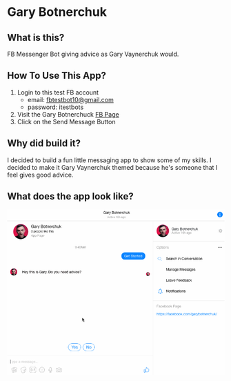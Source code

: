 # Gary Botnerchuk
## What is this?
FB Messenger Bot giving advice as Gary Vaynerchuk would.

## How To Use This App?
1. Login to this test FB account
    - email: fbtestbot10@gmail.com
    - password: itestbots
2. Visit the Gary Botnerchuck [FB Page](https:facbook.com/garybotnerchuck)
3. Click on the Send Message Button

## Why did build it?
I decided to build a fun little messaging app to show some of my skills. I decided to make it Gary Vaynerchuk themed because he's someone that I feel gives good advice.

## What does the app look like?
![Image](img/GaryBot.gif)
